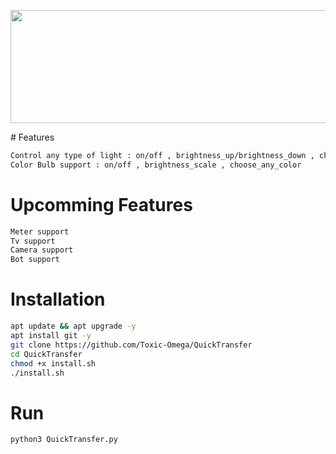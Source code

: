 <p align="center">
  <img width="1030" height="181" src="https://github.com/Toxic-Omega/SwitchbotPcApp/blob/master/title.png">
</p>
# Features

```sh
Control any type of light : on/off , brightness_up/brightness_down , change_colors (Only works if you make the required buttons in the mobile app)
Color Bulb support : on/off , brightness_scale , choose_any_color
```
# Upcomming Features
```sh
Meter support
Tv support
Camera support
Bot support
```
# Installation
```sh
apt update && apt upgrade -y
apt install git -y
git clone https://github.com/Toxic-Omega/QuickTransfer
cd QuickTransfer
chmod +x install.sh
./install.sh
```
# Run
```sh
python3 QuickTransfer.py
```
